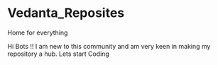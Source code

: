 # Vedanta_Reposites
Home for everything

Hi Bots !! I am new to this community and am very keen in making my repository a hub.
Lets start Coding
